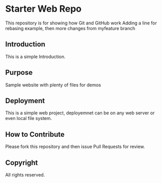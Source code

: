 # Starter Web Repo

This repository is for showing how Git and GitHub work
Adding a line for rebasing example, then more changes from myfeature branch

## Introduction

This is a simple Introduction.

## Purpose

Sample website with plenty of files for demos

## Deployment

This is a simple web project, deployemnet can be on any web server or even local file system.

## How to Contribute

Please fork this repository and then issue Pull Requests for review.

## Copyright

All rights reserved.